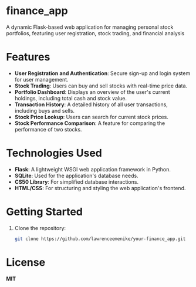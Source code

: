 # finance_app
A dynamic Flask-based web application for managing personal stock portfolios, featuring user registration, stock trading, and financial analysis

# Features

- **User Registration and Authentication**: Secure sign-up and login system for user management.
- **Stock Trading**: Users can buy and sell stocks with real-time price data.
- **Portfolio Dashboard**: Displays an overview of the user's current holdings, including total cash and stock value.
- **Transaction History**: A detailed history of all user transactions, including buys and sells.
- **Stock Price Lookup**: Users can search for current stock prices.
- **Stock Performance Comparison**: A feature for comparing the performance of two stocks.

# Technologies Used

- **Flask**: A lightweight WSGI web application framework in Python.
- **SQLite**: Used for the application's database needs.
- **CS50 Library**: For simplified database interactions.
- **HTML/CSS**: For structuring and styling the web application's frontend.

# Getting Started

1. Clone the repository:
   ```bash
   git clone https://github.com/lawrenceemenike/your-finance_app.git

# License
**MIT**
